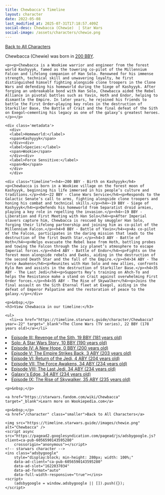 ```yaml
---
title: Chewbacca's Timeline
layout: character
date: 2022-05-08
last_modified_at: 2025-07-31T17:18:57.409Z
social-desc: Chewbacca (Chewie)  | Star Wars
social-image: /assets/characters/chewie.png
---
```

<a href="/character" class="smaller">Back to All Characters</a>

<div class="character-profile container">
  <div class="col-10">
    <p>
    Chewbacca (Chewie)             was born in <a href="https://timeline.starwars.guide/character/Chewbacca?year=-200" target="_blank">200 BBY</a>.
    </p>

    <p><p>Chewbacca is a Wookiee warrior and engineer from the forest world Kashyyyk, famed as the towering co-pilot of the Millennium Falcon and lifelong companion of Han Solo. Renowned for his immense strength, technical skill and unwavering loyalty, he first distinguished himself fighting alongside clone troopers in the Clone Wars and defending his homeworld during the Siege of Kashyyyk. After forging an unbreakable bond with Han Solo, Chewbacca aided the Rebel Alliance in pivotal battles such as Yavin, Hoth and Endor, helping to dismantle the Empire. In later years, he rejoined his friends to battle the First Order—playing key roles in the destruction of Starkiller Base, the Battle of Crait and the final defeat of the Sith on Exegol—cementing his legacy as one of the galaxy’s greatest heroes.</p></p>
    
    <div class='metadata'>
      <div>
      <label>Homeworld:</label>
      <span>Kashyyyk</span>
      </div><div>
      <label>Species:</label>
      <span>Wookie</span>
      </div><div>
      <label>Force Sensitive:</label>
      <span>No</span>
      </div>
      </div>

    <div class="timeline"><h4>~200 BBY - Birth on Kashyyyk</h4><p>Chewbacca is born in a Wookiee village on the forest moon of Kashyyyk, beginning his life immersed in his people’s culture and traditions.</p><h4>~22 BBY - Clone Wars Service</h4><p>Responds to the Galactic Senate’s call to arms, fighting alongside clone troopers and honing his combat and technical skills.</p><h4>~19 BBY - Siege of Kashyyyk</h4><p>Defends his homeworld from Separatist droid armies, playing a key role in repelling the invasion.</p><h4>~19 BBY - Liberation and First Meeting with Han Solo</h4><p>After Imperial slavers capture him, Chewbacca is rescued by smuggler Han Solo, forging their lifelong partnership and joining him as co-pilot of the Millennium Falcon.</p><h4>0 BBY - Battle of Yavin</h4><p>As co-pilot of the Falcon, participates in the daring mission that leads to the destruction of the first Death Star.</p><h4>3 ABY - Battle of Hoth</h4><p>Helps evacuate the Rebel base from Hoth, battling probes and towing the Falcon through the icy planet’s atmosphere to escape Imperial forces.</p><h4>4 ABY - Battle of Endor</h4><p>Fights on the forest moon alongside rebels and Ewoks, aiding in the destruction of the second Death Star and the fall of the Empire.</p><h4>34 ABY - The Force Awakens</h4><p>Reunites with Han Solo and new allies, confronts Kylo Ren and assists in the destruction of Starkiller Base.</p><h4>35 ABY - The Last Jedi</h4><p>Supports Rey’s training on Ahch-To and helps the Resistance make a stand on Crait against overwhelming First Order forces.</p><h4>35 ABY - The Rise of Skywalker</h4><p>Joins the final assault on the Sith Eternal fleet at Exegol, aiding in the defeat of Emperor Palpatine and the restoration of peace to the galaxy.</p></div>
    
    <p>&nbsp;</p>
    <h3>View Chewbacca in our timeline:</h3>

    <ul>
      <li><a href="https://timeline.starwars.guide/character/Chewbacca?year=-22" target="_blank">The Clone Wars (TV series), 22 BBY (178 years old)</a></li>
  <li><a href="https://timeline.starwars.guide/character/Chewbacca?year=-19" target="_blank">Episode III: Revenge of the Sith, 19 BBY (181 years old)</a></li>
  <li><a href="https://timeline.starwars.guide/character/Chewbacca?year=-10" target="_blank">Solo: A Star Wars Story, 10 BBY (190 years old)</a></li>
  <li><a href="https://timeline.starwars.guide/character/Chewbacca?year=0" target="_blank">Episode IV: A New Hope, 0 BBY (200 years old)</a></li>
  <li><a href="https://timeline.starwars.guide/character/Chewbacca?year=3" target="_blank">Episode V: The Empire Strikes Back, 3 ABY (203 years old)</a></li>
  <li><a href="https://timeline.starwars.guide/character/Chewbacca?year=4" target="_blank">Episode VI: Return of the Jedi, 4 ABY (204 years old)</a></li>
  <li><a href="https://timeline.starwars.guide/character/Chewbacca?year=34" target="_blank">Episode VII: The Force Awakens, 34 ABY (234 years old)</a></li>
  <li><a href="https://timeline.starwars.guide/character/Chewbacca?year=34" target="_blank">Episode VIII: The Last Jedi, 34 ABY (234 years old)</a></li>
  <li><a href="https://timeline.starwars.guide/character/Chewbacca?year=34" target="_blank">Galaxy's Edge, 34 ABY (234 years old)</a></li>
  <li><a href="https://timeline.starwars.guide/character/Chewbacca?year=35" target="_blank">Episode IX: The Rise of Skywalker, 35 ABY (235 years old)</a></li>
    </ul>

    <p>&nbsp;</p>

    <a href="https://starwars.fandom.com/wiki/Chewbacca" target="_blank">Learn more on Wookiepedia.com</a>

    <p>&nbsp;</p>
    <a href="/character" class="smaller">Back to All Characters</a>
  </div>
  <div class="character_image col-2">
    
    <img src="https://timeline.starwars.guide//images/chewie.png" alt="Chewbacca" />
    <script async src="https://pagead2.googlesyndication.com/pagead/js/adsbygoogle.js?client=ca-pub-6056590143595280"
        crossorigin="anonymous"></script>
    <!-- starwars character -->
    <ins class="adsbygoogle"
        style="display:block; min-height: 280px; width: 100%;"
        data-ad-client="ca-pub-6056590143595280"
        data-ad-slot="1622037034"
        data-ad-format="auto"
        data-full-width-responsive="true"></ins>
    <script>
        (adsbygoogle = window.adsbygoogle || []).push({});
    </script>
  </div>
</div>
